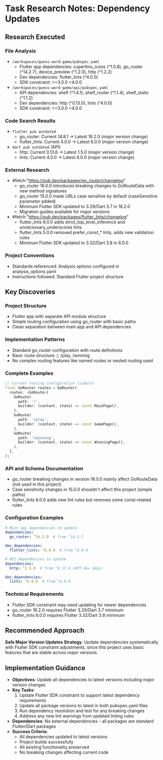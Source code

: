 <!-- markdownlint-disable-file -->
# Task Research Notes: Dependency Updates

## Research Executed

### File Analysis
- `/workspaces/guess-word-game/pubspec.yaml`
  - Flutter app dependencies: cupertino_icons (^1.0.8), go_router (^14.2.7), device_preview (^1.2.0), http (^1.2.2)
  - Dev dependencies: flutter_lints (^4.0.0)
  - SDK constraint: >=3.0.0 <4.0.0
- `/workspaces/guess-word-game/api/pubspec.yaml`
  - API dependencies: shelf (^1.4.1), shelf_router (^1.1.4), shelf_static (^1.1.2)
  - Dev dependencies: http (^0.13.0), lints (^4.0.0)
  - SDK constraint: >=3.0.0 <4.0.0

### Code Search Results
- `flutter pub outdated`
  - go_router: Current 14.8.1 → Latest 16.2.0 (major version change)
  - flutter_lints: Current 4.0.0 → Latest 6.0.0 (major version change)
- `dart pub outdated` (API)
  - http: Current 0.13.6 → Latest 1.5.0 (major version change)
  - lints: Current 4.0.0 → Latest 6.0.0 (major version change)

### External Research
- #fetch:"https://pub.dev/packages/go_router/changelog"
  - go_router 16.0.0 introduces breaking changes to GoRouteData with new method signatures
  - go_router 15.0.0 made URLs case sensitive by default (caseSensitive parameter added)
  - Minimum Flutter SDK updated to 3.29/Dart 3.7 in 16.2.0
  - Migration guides available for major versions
- #fetch:"https://pub.dev/packages/flutter_lints/changelog"
  - flutter_lints 6.0.0 adds strict_top_level_inference and unnecessary_underscores lints
  - flutter_lints 5.0.0 removed prefer_const_* lints, adds new validation rules
  - Minimum Flutter SDK updated to 3.32/Dart 3.8 in 6.0.0

### Project Conventions
- Standards referenced: Analysis options configured in analysis_options.yaml
- Instructions followed: Standard Flutter project structure

## Key Discoveries

### Project Structure
- Flutter app with separate API module structure
- Simple routing configuration using go_router with basic paths
- Clean separation between main app and API dependencies

### Implementation Patterns
- Standard go_router configuration with route definitions
- Basic route structure: /, /play, /winning
- No complex routing features like named routes or nested routing used

### Complete Examples
```dart
// Current routing configuration (simple)
final GoRouter routes = GoRouter(
  routes: <GoRoute>[
    GoRoute(
      path: '/',
      builder: (context, state) => const MainPage(),
    ),
    GoRoute(
      path: '/play',
      builder: (context, state) => const GamePage(),
    ),
    GoRoute(
      path: '/winning',
      builder: (context, state) => const WinningPage(),
    ),
  ],
);
```

### API and Schema Documentation
- go_router breaking changes in version 16.0.0 mainly affect GoRouteData (not used in this project)
- Case sensitivity changes in 15.0.0 shouldn't affect this project (simple paths)
- flutter_lints 6.0.0 adds new lint rules but removes some const-related rules

### Configuration Examples
```yaml
# Main app dependencies to update
dependencies:
  go_router: ^16.2.0  # from ^14.2.7

dev_dependencies:
  flutter_lints: ^6.0.0  # from ^4.0.0

# API dependencies to update
dependencies:
  http: ^1.5.0  # from ^0.13.0 (API dev deps)

dev_dependencies:
  lints: ^6.0.0  # from ^4.0.0
```

### Technical Requirements
- Flutter SDK constraint may need updating for newer dependencies
- go_router 16.2.0 requires Flutter 3.29/Dart 3.7 minimum
- flutter_lints 6.0.0 requires Flutter 3.32/Dart 3.8 minimum

## Recommended Approach

**Safe Major Version Updates Strategy**: Update dependencies systematically with Flutter SDK constraint adjustments, since this project uses basic features that are stable across major versions.

## Implementation Guidance

- **Objectives**: Update all dependencies to latest versions including major version changes
- **Key Tasks**:
  1. Update Flutter SDK constraint to support latest dependency requirements
  2. Update all package versions to latest in both pubspec.yaml files
  3. Run dependency resolution and test for any breaking changes
  4. Address any new lint warnings from updated linting rules
- **Dependencies**: No external dependencies - all packages are standard Flutter/Dart packages
- **Success Criteria**:
  - All dependencies updated to latest versions
  - Project builds successfully
  - All existing functionality preserved
  - No breaking changes affecting current code
